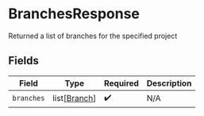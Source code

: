 # BranchesResponse

Returned a list of branches for the specified project


## Fields

| Field                                         | Type                                          | Required                                      | Description                                   |
| --------------------------------------------- | --------------------------------------------- | --------------------------------------------- | --------------------------------------------- |
| `branches`                                    | list[[Branch](../../models/shared/branch.md)] | :heavy_check_mark:                            | N/A                                           |